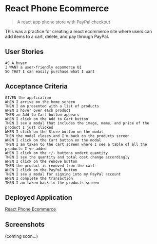 # React Phone Ecommerce
> A react app phone store with PayPal checkout

This was a practice for creating a react ecommerce site where users can add items to a cart, delete, and pay through PayPal.


## User Stories

```
AS A buyer 
I WANT a user-friendly ecommerce UI
SO THAT I can easily purchase what I want
```

## Acceptance Criteria

```
GIVEN the application
WHEN I arrive on the home screen
THEN I am presented with a list of products
WHEN I hover over each product
THEN an Add to Cart button appears
WHEN I click on the Add to Cart button
THEN I see a modal that includes the image, name, and price of the product I just clicked
WHEN I click on the Store button on the modal
THEN the modal closes and I'm back on the products screen
WHEN I click on the Cart button on the modal
THEN I am taken to the cart screen where I see a table of all the products I've added
WHEN I click on the +/- buttons undert quantity
THEN I see the quantity and total cost change accordingly
WHEN I click on the remove button
THEN the product is removed from the cart
WHEN I click on the PayPal button
THEN I see a modal for signing into my PayPal account
WHEN I complete the transaction
THEN I am taken back to the products screen
```

## Deployed Application
[React Phone Ecommerce](https://react-phone-ecommerce2.netlify.app/)

## Screenshots
(coming soon...)

